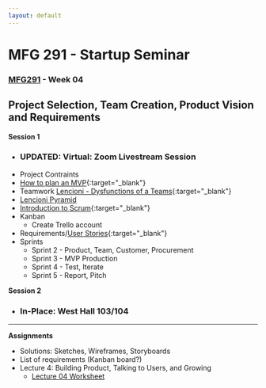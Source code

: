 ```yaml
---
layout: default
---
```


# MFG 291 - Startup Seminar

### [MFG291](../) - Week 04

## Project Selection, Team Creation, Product Vision and Requirements

**Session 1**
- ### UPDATED: Virtual: Zoom Livestream Session
- Project Contraints
- [How to plan an MVP](https://www.youtube.com/watch?v=1hHMwLxN6EM&feature=emb_rel_end){:target="_blank"}
- Teamwork [Lencioni - Dysfunctions of a Teams](https://youtu.be/SX7Njc85bUY){:target="_blank"}
- [Lencioni Pyramid](LencioniPyramid.jpg)
- [Introduction to Scrum](http://scrumtrainingseries.com/Intro_to_Scrum/index.html){:target="_blank"}
- Kanban
    - Create Trello account
- Requirements/[User Stories](user-story.png){:target="_blank"}
- Sprints
    - Sprint 2 - Product, Team, Customer, Procurement
    - Sprint 3 - MVP Production
    - Sprint 4 - Test, Iterate
    - Sprint 5 - Report, Pitch


**Session 2**
- ### In-Place: West Hall 103/104

<!--

- Project Constraints - review
- Startup Presentations (randomly chosen)
    1. Shelby B
    1. Manny
    1. Alec
    1. Shelby S
    1. Max
    1. John
    1. Desmond
    1. Chase
    1. Alex
    1. Holly
- [Multi-Vote](project_multivote.docx): Vote for 4
- Founders: What do I need in a co-founder?
- Co-founder Q & A
- Project/Team selection finalized
    
-->

---

**Assignments**
- Solutions: Sketches, Wireframes, Storyboards
- List of requirements (Kanban board?)
- Lecture 4: Building Product, Talking to Users, and Growing
    - [Lecture 04 Worksheet](worksheet_Lecture04.docx)
